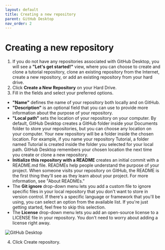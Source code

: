 ```yaml
---
layout: default
title: Creating a new repository
parent: GitHub Desktop
nav_order: 2
---
```

# Creating a new repository  
1. If you do not have any repositories associated with GitHub Desktop, you will see a **"Let's get started!"** view, where you can choose to create and clone a tutorial repository, clone an existing repository from the Internet, create a new repository, or add an existing repository from your hard drive.
2. Click **Create a New Repository** on your Hard Drive.
3. Fill in the fields and select your preferred options.  
* **"Name"** defines the name of your repository both locally and on GitHub.  
* **"Description"** is an optional field that you can use to provide more information about the purpose of your repository.  
* **"Local path"** sets the location of your repository on your computer. By default, GitHub Desktop creates a GitHub folder inside your Documents folder to store your repositories, but you can choose any location on your computer. Your new repository will be a folder inside the chosen location. For example, if you name your repository Tutorial, a folder named Tutorial is created inside the folder you selected for your local path. GitHub Desktop remembers your chosen location the next time you create or clone a new repository.  
* **Initialize this repository with a README** creates an initial commit with a README.md file. READMEs help people understand the purpose of your project. When someone visits your repository on GitHub, the README is the first thing they'll see as they learn about your project. For more information, see "About READMEs."  
* The **Git ignore** drop-down menu lets you add a custom file to ignore specific files in your local repository that you don't want to store in version control. If there's a specific language or framework that you'll be using, you can select an option from the available list. If you're just getting started, feel free to skip this selection.  
* The **License** drop-down menu lets you add an open-source license to a LICENSE file in your repository. You don't need to worry about adding a license right away. 
  
![GitHub Desktop](/assets/images/D4.jpg)

4. Click Create repository.

